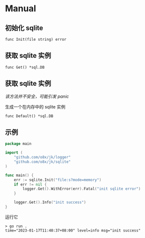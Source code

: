 Manual
===

## 初始化 sqlite

    func Init(file string) error

## 获取 sqlite 实例

    func Get() *sql.DB

## 获取 sqlite 实例

*该方法并不安全，可能引发 panic*

生成一个在内存中的 sqlite 实例

    func Default() *sql.DB

## 示例

```go
package main

import (
	"github.com/o8x/jk/logger"
	"github.com/o8x/jk/sqlite"
)

func main() {
	err := sqlite.Init("file:s?mode=memory")
	if err != nil {
		logger.Get().WithError(err).Fatal("init sqlite error")
	}

	logger.Get().Info("init success")
}
```

运行它

```shell
> go run .
time="2023-01-17T11:40:37+08:00" level=info msg="init success"
```
